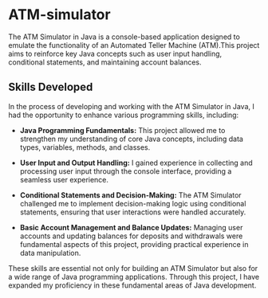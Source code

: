 # ATM-simulator
The ATM Simulator in Java is a console-based application designed to emulate the functionality of an Automated Teller Machine (ATM).This project aims to reinforce key Java concepts such as user input handling, conditional statements, and maintaining account balances.

## Skills Developed

In the process of developing and working with the ATM Simulator in Java, I had the opportunity to enhance various programming skills, including:

- **Java Programming Fundamentals:** This project allowed me to strengthen my understanding of core Java concepts, including data types, variables, methods, and classes.

- **User Input and Output Handling:** I gained experience in collecting and processing user input through the console interface, providing a seamless user experience.

- **Conditional Statements and Decision-Making:** The ATM Simulator challenged me to implement decision-making logic using conditional statements, ensuring that user interactions were handled accurately.

- **Basic Account Management and Balance Updates:** Managing user accounts and updating balances for deposits and withdrawals were fundamental aspects of this project, providing practical experience in data manipulation.

These skills are essential not only for building an ATM Simulator but also for a wide range of Java programming applications. Through this project, I have expanded my proficiency in these fundamental areas of Java development.

